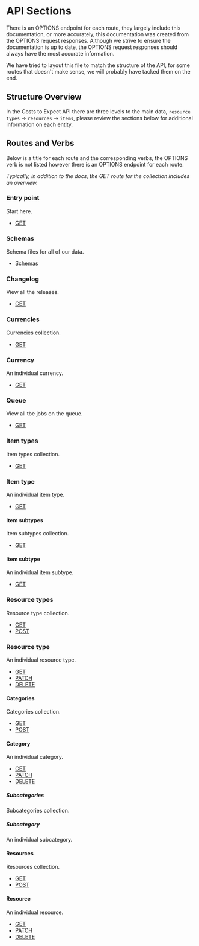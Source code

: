 # API Sections

There is an OPTIONS endpoint for each route, they largely include this documentation, or more accurately, this documentation was created from the OPTIONS request responses. Although we strive to ensure the documentation is up to date, the OPTIONS request responses should always have the most accurate information.

We have tried to layout this file to match the structure of the API, for some routes that doesn't make sense, we will probably have tacked them on the end.

## Structure Overview

In the Costs to Expect API there are three levels to the main data, `resource types` -> `resources` -> `items`, please review the sections below for additional information on each entity.

## Routes and Verbs

Below is a title for each route and the corresponding verbs, the OPTIONS verb is not listed however there is an OPTIONS endpoint for each route.

*Typically, in addition to the docs, the GET route for the collection includes an overview.* 

### Entry point

Start here.

- [GET](GET.md)

### Schemas

Schema files for all of our data.

- [Schemas](/schemas/Schemas.md)


### Changelog

View all the releases.

- [GET](/changelog/GET.md)

### Currencies

Currencies collection.

- [GET](/currencies/GET.md)

### Currency

An individual currency.

- [GET](/currency/GET.md)

### Queue

View all tbe jobs on the queue.

- [GET](/queue/GET.md)

### Item types

Item types collection.

- [GET](/item-types/GET.md)

### Item type

An individual item type.

- [GET](/item-type/GET.md)

#### Item subtypes

Item subtypes collection.

- [GET](/item-subtypes/GET.md)

#### Item subtype

An individual item subtype.

- [GET](/item-subtype/GET.md)

### Resource types

Resource type collection.

- [GET](/resource-types/GET.md)
- [POST](/resource-types/POST.md)

### Resource type

An individual resource type.

- [GET](/resource-type/GET.md)
- [PATCH](/resource-type/PATCH.md)
- [DELETE](/resource-type/DELETE.md)

#### Categories

Categories collection.

- [GET](/categories/GET.md)
- [POST](/categories/POST.md)

#### Category

An individual category.

- [GET](/category/GET.md)
- [PATCH](/category/PATCH.md)
- [DELETE](category/DELETE.md)

##### Subcategories

Subcategories collection.

##### Subcategory

An individual subcategory.

#### Resources

Resources collection.

- [GET](/resources/GET.md)
- [POST](/resources/POST.md)

#### Resource

An individual resource.

- [GET](/resource/GET.md)
- [PATCH](resource/PATCH.md)
- [DELETE](/resource/DELETE.md)
